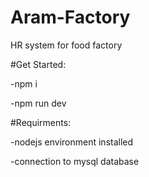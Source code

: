 # Aram-Factory
HR system for food factory

#Get Started:

-npm i

-npm run dev


#Requirments:

-nodejs environment installed

-connection to mysql database
